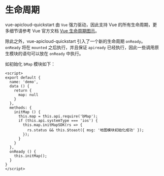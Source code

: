# 生命周期

vue-apicloud-quickstart 由 `Vue` 强力驱动，因此支持 Vue 的所有生命周期，更多细节请参考 Vue 官方文档 [Vue 生命周期图示](https://cn.vuejs.org/v2/guide/instance.html#%E7%94%9F%E5%91%BD%E5%91%A8%E6%9C%9F%E5%9B%BE%E7%A4%BA)。

除此之外，vue-apicloud-quickstart 引入了一个新的生命周期 `onReady`。 `onReady` 将在 `mounted` 之后执行，并且保证 `apiready` 已经执行，因此一些调用原生模块的语句可以放在 `onReady` 中执行。

如初始化 `bMap` 模块如下：

``` vue
<script>
export default {
  name: 'demo',
  data () {
    return {
      map: null
    }
  },
  methods: {
    initMap () {
      this.map = this.api.require('bMap');
      if (this.api.systemType === 'ios') {
        this.map.initMapSDK(rs => {
          rs.status && this.$toast({ msg: '地图模块初始化成功' });
        });
      }
    }
  },
  onReady () {    
    this.initMap();
  }
}
</script>
```